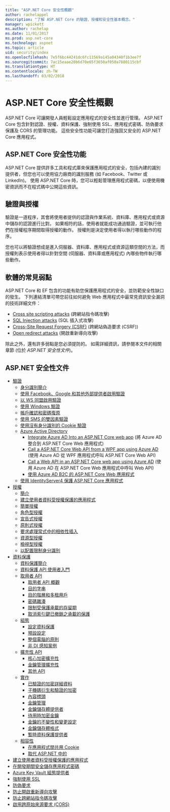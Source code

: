 ```yaml
---
title: "ASP.NET Core 安全性概觀"
author: rachelappel
description: "了解 ASP.NET Core 的驗證、授權和安全性基本概念。"
manager: wpickett
ms.author: rachelap
ms.date: 11/01/2017
ms.prod: asp.net-core
ms.technology: aspnet
ms.topic: article
uid: security/index
ms.openlocfilehash: 7e5f6bc44241dc6fc11569a145a04340f1b3ee7f
ms.sourcegitcommit: 7ac15eaae20b6d70e65f3650af050a7880115cbf
ms.translationtype: HT
ms.contentlocale: zh-TW
ms.lasthandoff: 03/02/2018
---
```

# <a name="aspnet-core-security-overview"></a>ASP.NET Core 安全性概觀

ASP.NET Core 可讓開發人員輕鬆設定應用程式的安全性並進行管理。 ASP.NET Core 包含針對認證、授權、資料保護、強制使用 SSL、應用程式密碼、防偽要求保護及 CORS 的管理功能。 這些安全性功能可讓您打造強固又安全的 ASP.NET Core 應用程式。

## <a name="aspnet-core-security-features"></a>ASP.NET Core 安全性功能

ASP.NET Core 提供許多工具和程式庫來保護應用程式的安全，包括內建的識別提供者，但您也可以使用協力廠商的識別服務 (如 Facebook、Twitter 或 LinkedIn)。 使用 ASP.NET Core 時，您可以輕鬆管理應用程式密碼，以便使用機密資訊而不在程式碼中公開這些資訊。

## <a name="authentication-vs-authorization"></a>驗證與授權

驗證是一道程序，其會將使用者提供的認證與作業系統、資料庫、應用程式或資源中儲存的認證進行比對。 如果相符的話，使用者就能成功通過驗證，並可執行他們在授權程序期間取得授權的動作。 授權則是決定使用者得以執行哪些動作的程序。

您也可以將驗證想成是進入伺服器、資料庫、應用程式或資源這類空間的方法，而授權則表示使用者得以針對空間 (伺服器、資料庫或應用程式) 內哪些物件執行哪些動作。

## <a name="common-vulnerabilities-in-software"></a>軟體的常見弱點

ASP.NET Core 和 EF 包含的功能有助您保護應用程式的安全，並防範安全性缺口的發生。 下列連結清單可帶您前往如何避免 Web 應用程式中最常見資訊安全漏洞的技術詳細文件：

* [Cross site scripting attacks](https://docs.microsoft.com/aspnet/core/security/cross-site-scripting) (跨網站指令碼攻擊)
* [SQL Injection attacks](https://docs.microsoft.com/ef/core/querying/raw-sql) (SQL 插入式攻擊)
* [Cross-Site Request Forgery (CSRF)](https://docs.microsoft.com/aspnet/core/security/anti-request-forgery) (跨網站偽造要求 (CSRF))
* [Open redirect attacks](https://docs.microsoft.com/aspnet/core/security/preventing-open-redirects) (開啟重新導向攻擊)

除此之外，還有許多弱點是您必須提防的。 如需詳細資訊，請參閱本文件的相關章節 (位於 *ASP.NET 安全性文件*)。

## <a name="aspnet-security-documentation"></a>ASP.NET 安全性文件

*   [驗證](authentication/index.md)
    *   [身分識別簡介](authentication/identity.md)
    *   [使用 Facebook、Google 和其他外部提供者啟用驗證](authentication/social/index.md)
    *   [以 WS 同盟啟用驗證](authentication/ws-federation.md)
    * [使用 Windows 驗證](authentication/windowsauth.md)
    *   [帳戶確認和密碼復原](authentication/accconfirm.md)
    *   [使用 SMS 的雙因素驗證](authentication/2fa.md)
    *   [使用沒有身分識別的 Cookie 驗證](authentication/cookie.md)
    *   [Azure Active Directory](authentication/azure-active-directory/index.md)
        *   [Integrate Azure AD Into an ASP.NET Core web app](https://azure.microsoft.com/documentation/samples/active-directory-dotnet-webapp-openidconnect-aspnetcore/) (將 Azure AD 整合到 ASP.NET Core Web 應用程式)
        *   [Call a ASP.NET Core Web API from a WPF app using Azure AD](https://azure.microsoft.com/documentation/samples/active-directory-dotnet-native-aspnetcore/) (使用 Azure AD 從 WPF 應用程式呼叫 ASP.NET Core Web API)
        *   [Call a Web API in an ASP.NET Core web app using Azure AD](https://azure.microsoft.com/documentation/samples/active-directory-dotnet-webapp-webapi-openidconnect-aspnetcore/) (使用 Azure AD 在 ASP.NET Core Web 應用程式中呼叫 Web API)
        *   [使用 Azure AD B2C 的 ASP.NET Core Web 應用程式](https://azure.microsoft.com/resources/samples/active-directory-b2c-dotnetcore-webapp/)
    *   [使用 IdentityServer4 保護 ASP.NET Core 應用程式](https://identityserver4.readthedocs.io)
*   [授權](authorization/index.md)
    *   [簡介](authorization/introduction.md)
    *   [建立使用者資料受授權保護的應用程式](xref:security/authorization/secure-data)
    *   [簡單授權](authorization/simple.md)
    *   [角色型授權](authorization/roles.md)
    *   [宣告式授權](authorization/claims.md)
    *   [原則式授權](authorization/policies.md)
    *   [要求處理常式中的相依性插入](authorization/dependencyinjection.md)
    *   [資源型授權](authorization/resourcebased.md)
    *   [檢視型授權](authorization/views.md)
    *   [以配置限制身分識別](authorization/limitingidentitybyscheme.md)
*   [資料保護](data-protection/index.md)
    *   [資料保護簡介](data-protection/introduction.md)
    *   [資料保護 API 使用者入門](data-protection/using-data-protection.md)
    *   [取用者 API](data-protection/consumer-apis/index.md)
        *   [取用者 API 概觀](data-protection/consumer-apis/overview.md)
        *   [目的字串](data-protection/consumer-apis/purpose-strings.md)
        *   [目的階層和多租用戶](data-protection/consumer-apis/purpose-strings-multitenancy.md)
        *   [密碼雜湊](data-protection/consumer-apis/password-hashing.md)
        *   [限制受保護承載的存留期](data-protection/consumer-apis/limited-lifetime-payloads.md)
        *   [取消索引鍵已撤銷之承載的保護](data-protection/consumer-apis/dangerous-unprotect.md)
    *   [組態](data-protection/configuration/index.md)
        *   [設定資料保護](data-protection/configuration/overview.md)
        *   [預設設定](data-protection/configuration/default-settings.md)
        *   [整個電腦的原則](data-protection/configuration/machine-wide-policy.md)
        *   [非 DI 感知案例](data-protection/configuration/non-di-scenarios.md)
    *   [擴充性 API](data-protection/extensibility/index.md)
        *   [核心加密擴充性](data-protection/extensibility/core-crypto.md)
        *   [金鑰管理擴充性](data-protection/extensibility/key-management.md)
        *   [其他 API](data-protection/extensibility/misc-apis.md)
    *   [實作](data-protection/implementation/index.md)
        *   [已驗證的加密詳細資料](data-protection/implementation/authenticated-encryption-details.md)
        *   [子機碼衍生和驗證的加密](data-protection/implementation/subkeyderivation.md)
        *   [內容標頭](data-protection/implementation/context-headers.md)
        *   [金鑰管理](data-protection/implementation/key-management.md)
        *   [金鑰儲存體提供者](data-protection/implementation/key-storage-providers.md)
        *   [待用時加密金鑰](data-protection/implementation/key-encryption-at-rest.md)
        *   [金鑰的不變性和變更設定](data-protection/implementation/key-immutability.md)
        *   [金鑰儲存體格式](data-protection/implementation/key-storage-format.md)
        *   [暫時資料保護提供者](data-protection/implementation/key-storage-ephemeral.md)
    *   [相容性](data-protection/compatibility/index.md)
        *   [在應用程式間共用 Cookie](data-protection/compatibility/cookie-sharing.md)
        *   [取代 ASP.NET 中的 <machineKey>](data-protection/compatibility/replacing-machinekey.md)
*   [建立使用者資料受授權保護的應用程式](xref:security/authorization/secure-data)
*   [在開發期間安全儲存應用程式密碼](app-secrets.md)
*   [Azure Key Vault 組態提供者](key-vault-configuration.md)
*   [強制使用 SSL](enforcing-ssl.md)
*   [防偽要求](anti-request-forgery.md)
*   [防止開啟重新導向攻擊](preventing-open-redirects.md)
*   [防止跨網站指令碼攻擊](cross-site-scripting.md)
*   [啟用跨原始來源要求 (CORS)](cors.md)
